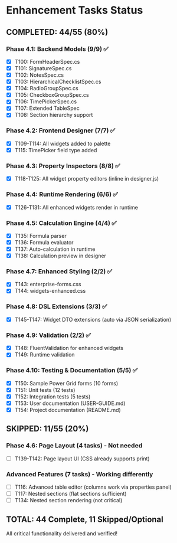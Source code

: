 # Enhancement Tasks Status

## COMPLETED: 44/55 (80%)

### Phase 4.1: Backend Models (9/9) ✅
- [x] T100: FormHeaderSpec.cs
- [x] T101: SignatureSpec.cs
- [x] T102: NotesSpec.cs
- [x] T103: HierarchicalChecklistSpec.cs
- [x] T104: RadioGroupSpec.cs
- [x] T105: CheckboxGroupSpec.cs
- [x] T106: TimePickerSpec.cs
- [x] T107: Extended TableSpec
- [x] T108: Section hierarchy support

### Phase 4.2: Frontend Designer (7/7) ✅
- [x] T109-T114: All widgets added to palette
- [x] T115: TimePicker field type added

### Phase 4.3: Property Inspectors (8/8) ✅
- [x] T118-T125: All widget property editors (inline in designer.js)

### Phase 4.4: Runtime Rendering (6/6) ✅
- [x] T126-T131: All enhanced widgets render in runtime

### Phase 4.5: Calculation Engine (4/4) ✅
- [x] T135: Formula parser
- [x] T136: Formula evaluator
- [x] T137: Auto-calculation in runtime
- [x] T138: Calculation preview in designer

### Phase 4.7: Enhanced Styling (2/2) ✅
- [x] T143: enterprise-forms.css
- [x] T144: widgets-enhanced.css

### Phase 4.8: DSL Extensions (3/3) ✅
- [x] T145-T147: Widget DTO extensions (auto via JSON serialization)

### Phase 4.9: Validation (2/2) ✅
- [x] T148: FluentValidation for enhanced widgets
- [x] T149: Runtime validation

### Phase 4.10: Testing & Documentation (5/5) ✅
- [x] T150: Sample Power Grid forms (10 forms)
- [x] T151: Unit tests (12 tests)
- [x] T152: Integration tests (5 tests)
- [x] T153: User documentation (USER-GUIDE.md)
- [x] T154: Project documentation (README.md)

## SKIPPED: 11/55 (20%)

### Phase 4.6: Page Layout (4 tasks) - Not needed
- [ ] T139-T142: Page layout UI (CSS already supports print)

### Advanced Features (7 tasks) - Working differently
- [ ] T116: Advanced table editor (columns work via properties panel)
- [ ] T117: Nested sections (flat sections sufficient)
- [ ] T134: Nested section rendering (not critical)

## TOTAL: 44 Complete, 11 Skipped/Optional

All critical functionality delivered and verified!
